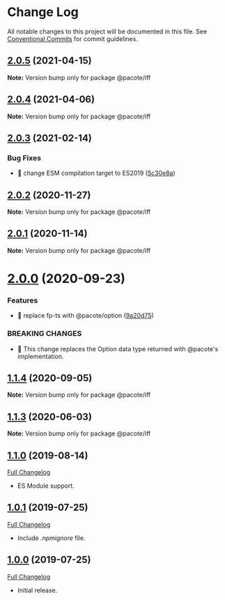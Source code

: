 # Change Log

All notable changes to this project will be documented in this file.
See [Conventional Commits](https://conventionalcommits.org) for commit guidelines.

## [2.0.5](https://github.com/PacoteJS/pacote/compare/@pacote/iff@2.0.4...@pacote/iff@2.0.5) (2021-04-15)

**Note:** Version bump only for package @pacote/iff





## [2.0.4](https://github.com/PacoteJS/pacote/compare/@pacote/iff@2.0.3...@pacote/iff@2.0.4) (2021-04-06)

**Note:** Version bump only for package @pacote/iff





## [2.0.3](https://github.com/PacoteJS/pacote/compare/@pacote/iff@2.0.2...@pacote/iff@2.0.3) (2021-02-14)


### Bug Fixes

* 🐛 change ESM compilation target to ES2019 ([5c30e8a](https://github.com/PacoteJS/pacote/commit/5c30e8a5da41e1c5c394cbb21f64d2a5256817ea))





## [2.0.2](https://github.com/PacoteJS/pacote/compare/@pacote/iff@2.0.1...@pacote/iff@2.0.2) (2020-11-27)

**Note:** Version bump only for package @pacote/iff

## [2.0.1](https://github.com/PacoteJS/pacote/compare/@pacote/iff@2.0.0...@pacote/iff@2.0.1) (2020-11-14)

**Note:** Version bump only for package @pacote/iff

# [2.0.0](https://github.com/PacoteJS/pacote/compare/@pacote/iff@1.1.4...@pacote/iff@2.0.0) (2020-09-23)

### Features

- 🎸 replace fp-ts with @pacote/option ([9a20d75](https://github.com/PacoteJS/pacote/commit/9a20d75bb7d821b2cffdc49ca34e80b5c7f6f6c8))

### BREAKING CHANGES

- 🧨 This change replaces the Option data type returned with @pacote's
  implementation.

## [1.1.4](https://github.com/PacoteJS/pacote/compare/@pacote/iff@1.1.3...@pacote/iff@1.1.4) (2020-09-05)

**Note:** Version bump only for package @pacote/iff

## [1.1.3](https://github.com/PacoteJS/pacote/compare/@pacote/iff@1.1.2...@pacote/iff@1.1.3) (2020-06-03)

**Note:** Version bump only for package @pacote/iff

## [1.1.0](https://github.com/PacoteJS/pacote/tree/@pacote/iff/1.1.0) (2019-08-14)

[Full Changelog](https://github.com/PacoteJS/pacote/compare/@pacote/iff@1.0.1...@pacote/iff@1.1.0)

- ES Module support.

## [1.0.1](https://github.com/PacoteJS/pacote/tree/@pacote/iff/1.0.1) (2019-07-25)

[Full Changelog](https://github.com/PacoteJS/pacote/compare/@pacote/iff@1.0.0...@pacote/iff@1.0.1)

- Include _.npmignore_ file.

## [1.0.0](https://github.com/PacoteJS/pacote/tree/@pacote/iff/1.0.0) (2019-07-25)

[Full Changelog](https://github.com/PacoteJS/pacote/compare/@pacote/iff@1.0.0...@pacote/iff@1.0.0)

- Initial release.
